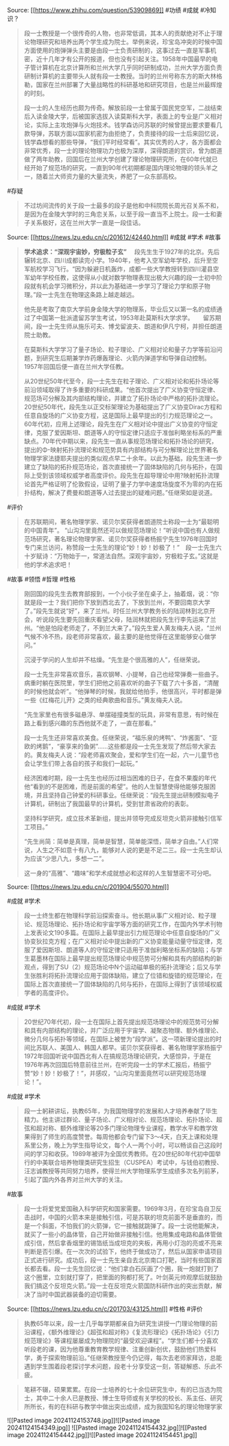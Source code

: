 Source: [[https://www.zhihu.com/question/53909869]]
#功绩 #成就 #冷知识？
> 段一士教授是一个很传奇的人物，也非常低调，其本人的贡献绝对不止于理论物理研究和培养出两个学生成为院士。举例来说，珍宝岛冲突的时候中国方面使用的炮弹弹头主要是由段一士负责研制的，这事过去一直是军事机密，近十几年才有公开的报道，但也没有引起关注。1958年中国最早的电子管计算机在北京计算所和兰州大学几乎同时研制成功，兰州大学方面负责研制计算机的主要带头人就有段一士教授。当时的兰州号称东方的斯大林格勒，国家在兰州部署了大量战略性的科研基地和研究项目，也是兰州最辉煌的时刻。
> 
> 段一士的人生经历也颇为传奇。解放前段一士曾属于国民党空军，二战结束后入读金陵大学，后被国家选拔入读莫斯科大学，表面上的专业是广义相对论，实际上主攻炮弹与火炮技术。钱学森访问苏联的时候曾提出要求要看几款导弹，苏联方面以国家机密为由拒绝了，负责接待的段一士后来回忆说，钱学森想看的那些导弹，“我们平时经常看”。其实优秀的人才，各方面都会非常优秀，段一士的理论物理功力也极为深厚，深得朗道的赏识，曾为朗道做了两年助教，回国后在兰州大学创建了理论物理研究所，在60年代就已经开始了规范场的研究，一直到90年代初期都是国内理论物理的领头羊之一，随着兰大师资力量的大量流失，养肥了一众东部高校。

#存疑
> 不过坊间流传的关于段一士最多的段子是他和中科院院长周光召关系不和，是因为在金陵大学时的三角恋关系，以至于段一直当不上院士。段一士和妻子关系极好，这在兰州大学一直是一段佳话。

Source: [[https://news.lzu.edu.cn/c/201612/42440.html]]
#成就 #学术 #故事 
> **学术追求：“深观宇宙妙，穷极粒子玄”**
　段先生生于1927年的北京。先后辗转北京、四川成都读完小学。1940年，他考入空军幼年学校，后升至空军航校学习飞行。“因为躲避日机轰炸，成都一些大学教授转到四川灌县空军幼年学校任教，这使得从小就对数学物理表现出极大兴趣的段一士初中阶段就有机会学习微积分，并以此为基础进一步学习了理论力学和原子物理。”段一士先生在物理这条路上越走越远。
>
> 他先是考取了南京大学前身金陵大学的物理系，毕业后又以第一名的成绩通过了中国第一批派遣留苏学生考试，1953年赴莫斯科大学求学。
> 　
> 留苏期间，段一士先生师从施乐可夫、博戈留波夫、朗道和伊凡宁柯，并担任朗道院士助教。
> 
> 在莫斯科大学学习了量子场论、粒子理论、广义相对论和量子力学等前沿问题，到研究生后期兼学炸药爆轰理论、火箭内弹道学和导弹自动控制。1957年回国后便一直在兰州大学任教。
> 
> 从20世纪50年代至今，段一士先生在粒子理论、广义相对论和拓扑场论等前沿领域取得了许多重要的科研成果。“他首次提出了广义协变守恒定律、规范场可分解及其内部结构理论，并建立了拓扑场论中严格的拓扑流理论。20世纪50年代，段先生以正交标架理论为基础提出了广义协变Dirac方程和任意自旋场的广义协变方程，这是国际上最早提出的引力规范理论之一。60年代初，应用上述理论，段先生在广义相对论中提出广义协变的守恒定律，克服了爱因斯坦、朗道等人的守恒定律只适应于准伽利略坐标系的严重缺点。70年代中期以来，段先生一直从事规范场理论和拓扑场论的研究，提出的Φ-映射拓扑流理论和规范势具有内部结构与可分解理论比世界著名物理学家法捷耶夫提出的类似观点早二十余年。以此为基础，段先生进一步建立了缺陷的拓扑规范场论，首次直接统一了固体缺陷的几何与拓扑，在国际上受到该领域权威学者高度评价。段先生在超导理论中用?映射拓扑流理论首先严格证明了伦敦假设，证明了量子力学中速度场旋度不为零的内在拓扑结构，解决了费曼和朗道等人过去提出的疑难问题。”任继荣如是说道。

#评价
> 在苏联期间，著名物理学家、诺贝尔奖获得者朗道院士称段一士为“最聪明的中国青年”。
> “山沟沟里竟然还可以做规范场理论！”听说中国也有人做规范场研究，著名理论物理学家、诺贝尔奖获得者杨振宁先生1976年回国时专门来兰访问，称赞段一士先生的理论“妙！妙！妙极了！”　段一士先生六十岁赋诗：“万物始于一，常道法自然。深观宇宙妙，穷极粒子玄。”这就是他的学术追求吧！

#故事 #领悟 #哲理 #性格
> 刚回国的段先生去教育部报到，一个小伙子坐在桌子上，抽着烟，说：“你就是段一士？我们把你下放到西北去了，下放到兰州，不要回南京大学了。”段先生就说“好”，来了兰州。时任兰州大学教务长的陆润林到北京开会，听说段先生要先回重庆看望父母，陆润林就把段先生行李先运来了兰州。“他是怕段老师走了，不到兰大来了。”段先生爱人黄友梅夫人说，“兰州气候不冷不热，段老师非常喜欢，最主要的是他觉得在这里能够安心做学问。”
> 
> 沉浸于学问的人生却并不枯燥。“先生是个很高雅的人”，任继荣说。
> 
> 段一士先生非常喜欢音乐，喜欢钢琴、小提琴，自己也经常弹奏一些曲子。病重时躺在医院里，学生们把他之前喜欢听的曲子下载了六十多首，“清醒的时候他就会听”。“他弹琴的时候，我就给他拍手，他很高兴，平时都是弹一些《红梅花儿开》之类的经典歌曲和音乐。”黄友梅夫人说。
> 
> “先生家里也有很多磁悬浮、单摆碰撞类型的玩具，非常有意思，有时候在路上看到感兴趣的东西他就不走了，一直在那看。”
> 
> 段一士先生还非常喜欢美食。任继荣说，“福乐泉的烤鸭”、“炸酱面”、“亚欧的烤鹅”，“豪享来的鱼粥”……这些都是段一士先生发现了然后带大家去的。黄友梅夫人说：“段老师喜欢聚会，爱和学生们在一起，六一儿童节也会让学生们带上各自的孩子和我们一起玩。”
> 
> 经济困难时期，段一士先生也经历过相当困难的日子，在食不果腹的年代他“看到的不是困难，而是前面的希望”。他的人生智慧使得他能够克服困境，并且坚持自己钟爱的科研事业。任继荣说：“段先生提出研制模拟电子计算机，研制出了我国最早的计算机，受到甘肃省政府的表彰。
> 
> 坚持科学研究，成立技术革新组，提出并领导完成反坦克火箭非接触引信军工项目。”
> 
> “先生尚简：简单是真理，简单是智慧，简单能深悟，简单才自由。”人们常说，人生之不如意十有八九，能够对人说的更是不足二三。段一士先生却认为应该“少思八九，多想一二”。
> 
> 这一身的“高雅”、“趣味”和学术成就想必和这样的人生智慧密不可分吧。

Source: [[https://news.lzu.edu.cn/c/201904/55070.html]]

#成就 #学术 
> 段一士终生都在物理科学前沿探索奋斗。他长期从事广义相对论、粒子理论、规范场理论、拓扑场论和宇宙学等方面的研究工作，在国内外学术刊物上发表论文190多篇。在国际上最早提出引力规范理论中任意自旋场的广义协变狄拉克方程；在广义相对论中提出新的广义协变能量动量守恒定律，克服了爱因斯坦、朗道等人的守恒定律只适用于准伽利略坐标系的缺陷；与学生葛墨林在国际上最早提出规范场理论中规范势可分解和具有内部结构的新观点，得到了SU（2）规范场论中N个运动磁单极的拓扑流理论；后又与学生张胜利将拓扑流理论应用于固体缺陷，建立了位错和旋错的规范理论，在国际上首次直接统一了固体缺陷的几何与拓扑，在国际上得到了该领域权威学者的高度评价。

#成就 #学术 
> 20世纪70年代初，段一士在国际上首先提出规范场理论中的规范势可分解和具有内部结构的理论，并广泛应用于宇宙学、凝聚态物理、额外维理论、微分几何与拓扑等领域，在国际上被誉为“段学派”。这一项新理论提出的时间比苏联人、美国人、韩国人都早。诺贝尔奖获得者、著名物理学家杨振宁1972年回国听说中国西北有人在搞规范场理论研究，大感惊异，于是在1976年再次回国后特意前往兰州，在听完段一士的学术汇报后，杨振宁赞“妙！妙！妙极了！”，并感叹，“山沟沟里面竟然可以研究规范场理论！”。

#成就 #学术 
> 段一士躬耕讲坛，执教65年，为我国物理学的发展和人才培养奉献了毕生精力。他主讲过群论、量子场论、广义相对论、规范场理论、拓扑场论、超弦和超对称、额外维理论等20多门理论物理专业课程，教学水平和教学效果得到了师生的高度赞誉。每周他都会专门留下3～4天，白天上课和处理系里公务，晚上为学生指导论文，每个人一两个小时，可以畅谈自己这段时间的学习和收获。1989年被评为全国优秀教师。在20世纪80年代初中国举行的中美联合培养物理类研究生招生（CUSPEA）考试中，与钱伯初教授、汪志诚教授等共同努力培养，使得兰州大学物理系学生成绩多次名列前茅，引起了国内外各界对兰州大学的关注。

#故事
> 段一士将爱党爱国融入科学研究和国家需要。1969年3月，在珍宝岛自卫反击战时，中国的火箭本来是接触引信，可是苏联的坦克前面不是垂直的，而是一个斜面，不怕我们的火箭弹，它一接触就跳弹了。段一士说他能解决，就买了一些小的晶体管，自己开始做非接触引信。他用集成电路和晶体管做成引信，然后拿香烟里的锡箔纸当成坦克的夹板，再用小灯泡的亮或不亮来判断是否引爆。在一次次的试验下，他终于做成功了，然后从国家申请项目正式进行研究。成功后，段一士先生亲自去北京南口打靶，当时有些国家首长都去看。段一士先生回忆说：“他们拿白石灰画了个圈，我一炮就打到了这个圈里，立刻就打穿了，把里面的狗都打死了。叶剑英元帅观摩后就鼓励我们搞这个反坦克火箭。”段一士在反坦克火箭国防科研作出的突出贡献，解决了当时中国武器装备的迫切需要。

Source: [[https://news.lzu.edu.cn/c/201703/43125.html]]
#性格 #评价 
> 执教65年以来，段一士几乎每学期都亲自为研究生讲授一门理论物理的前沿课程，《额外维理论》《超弦和超对称》《复流形理论》《拓扑场论》《引力规范理论》等课程屡屡成为物理院的“最受欢迎课程”。“学生们都十分喜欢听段老的课，因为他尊重教育教学规律、注重创新创优，鼓励他们热爱科学，勇于探索物理前沿。”任继荣教授至今仍记得，每次去老师家拜访，总能遇到学生围着段老探讨学术问题，段老十分享受这一刻，答疑解惑、乐此不疲。

> 笔耕不辍，硕果累累。在段一士培养的七十余位研究生中，有的已当选为院士，其中二十余人已是教授、博士生导师或有关学校的校长、系主任、研究所所长，有的在科研与教学中做出突出成绩，成为我国知名的理论物理学家


![[Pasted image 20241124153748.jpg]]![[Pasted image 20241124154349.jpg]]
![[Pasted image 20241124154432.jpg]]![[Pasted image 20241124154442.jpg]]![[Pasted image 20241124154451.jpg]]